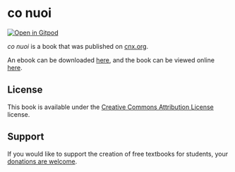 # co nuoi

[![Open in Gitpod](https://gitpod.io/button/open-in-gitpod.svg)](https://gitpod.io/from-referrer/)

_co nuoi_ is a book that was published on [cnx.org](https://cnx.org/).

An ebook can be downloaded [here](https://github.com/cnx-user-books/cnxbook-co-nuoi/releases/latest), and the book can be viewed online [here](https://github.com/cnx-user-books/cnxbook-co-nuoi/releases/latest).

## License
This book is available under the [Creative Commons Attribution License](./LICENSE) license.

## Support
If you would like to support the creation of free textbooks for students, your [donations are welcome](https://riceconnect.rice.edu/donation/support-openstax-banner).

